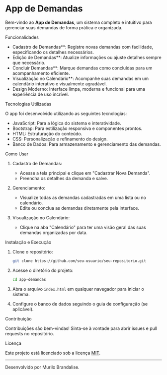 # App de Demandas

Bem-vindo ao **App de Demandas**, um sistema completo e intuitivo para gerenciar suas demandas de forma prática e organizada. 

 Funcionalidades

- Cadastro de Demandas**: Registre novas demandas com facilidade, especificando os detalhes necessários.
- Edição de Demandas**: Atualize informações ou ajuste detalhes sempre que necessário.
- Concluir Demandas**: Marque demandas como concluídas para um acompanhamento eficiente.
- Visualização no Calendário**: Acompanhe suas demandas em um calendário interativo e visualmente agradável.
- Design Moderno: Interface limpa, moderna e funcional para uma experiência de uso incrível.

 Tecnologias Utilizadas

O app foi desenvolvido utilizando as seguintes tecnologias:

- JavaScript: Para a lógica do sistema e interatividade.
- Bootstrap: Para estilização responsiva e componentes prontos.
- HTML: Estruturação do conteúdo.
- CSS: Personalização e refinamento do design.
- Banco de Dados: Para armazenamento e gerenciamento das demandas.

 Como Usar

1. Cadastro de Demandas:
   - Acesse a tela principal e clique em "Cadastrar Nova Demanda".
   - Preencha os detalhes da demanda e salve.

2. Gerenciamento:
   - Visualize todas as demandas cadastradas em uma lista ou no calendário.
   - Edite ou conclua as demandas diretamente pela interface.

3. Visualização no Calendário:
   - Clique na aba "Calendário" para ter uma visão geral das suas demandas organizadas por data.

 Instalação e Execução

1. Clone o repositório:
   ```bash
   git clone https://github.com/seu-usuario/seu-repositorio.git
   ```

2. Acesse o diretório do projeto:
   ```bash
   cd app-demandas
   ```

3. Abra o arquivo `index.html` em qualquer navegador para iniciar o sistema.

4. Configure o banco de dados seguindo o guia de configuração (se aplicável).

 Contribuição

Contribuições são bem-vindas! Sinta-se à vontade para abrir issues e pull requests no repositório.

 Licença

Este projeto está licenciado sob a licença [MIT](LICENSE).

---

  Desenvolvido por Murilo Brandalise.
